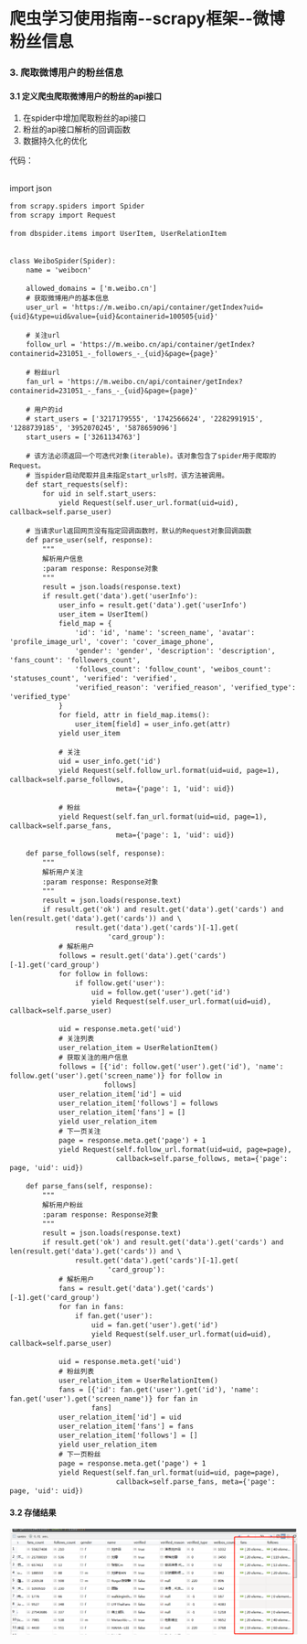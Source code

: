 
# 爬虫学习使用指南--scrapy框架--微博粉丝信息


### 3. 爬取微博用户的粉丝信息

#### 3.1 定义爬虫爬取微博用户的粉丝的api接口

1. 在spider中增加爬取粉丝的api接口
2. 粉丝的api接口解析的回调函数
3. 数据持久化的优化

代码：
	
​	
	import json
	
	from scrapy.spiders import Spider
	from scrapy import Request
	
	from dbspider.items import UserItem, UserRelationItem


	class WeiboSpider(Spider):
	    name = 'weibocn'
	
	    allowed_domains = ['m.weibo.cn']
	    # 获取微博用户的基本信息
	    user_url = 'https://m.weibo.cn/api/container/getIndex?uid={uid}&type=uid&value={uid}&containerid=100505{uid}'
	
	    # 关注url
	    follow_url = 'https://m.weibo.cn/api/container/getIndex?containerid=231051_-_followers_-_{uid}&page={page}'
	
	    # 粉丝url
	    fan_url = 'https://m.weibo.cn/api/container/getIndex?containerid=231051_-_fans_-_{uid}&page={page}'
	
	    # 用户的id
	    # start_users = ['3217179555', '1742566624', '2282991915', '1288739185', '3952070245', '5878659096']
	    start_users = ['3261134763']
	
	    # 该方法必须返回一个可迭代对象(iterable)。该对象包含了spider用于爬取的Request。
	    # 当spider启动爬取并且未指定start_urls时，该方法被调用。
	    def start_requests(self):
	        for uid in self.start_users:
	            yield Request(self.user_url.format(uid=uid), callback=self.parse_user)
	
	    # 当请求url返回网页没有指定回调函数时，默认的Request对象回调函数
	    def parse_user(self, response):
	        """
	        解析用户信息
	        :param response: Response对象
	        """
	        result = json.loads(response.text)
	        if result.get('data').get('userInfo'):
	            user_info = result.get('data').get('userInfo')
	            user_item = UserItem()
	            field_map = {
	                'id': 'id', 'name': 'screen_name', 'avatar': 'profile_image_url', 'cover': 'cover_image_phone',
	                'gender': 'gender', 'description': 'description', 'fans_count': 'followers_count',
	                'follows_count': 'follow_count', 'weibos_count': 'statuses_count', 'verified': 'verified',
	                'verified_reason': 'verified_reason', 'verified_type': 'verified_type'
	            }
	            for field, attr in field_map.items():
	                user_item[field] = user_info.get(attr)
	            yield user_item
	
	            # 关注
	            uid = user_info.get('id')
	            yield Request(self.follow_url.format(uid=uid, page=1), callback=self.parse_follows,
	                          meta={'page': 1, 'uid': uid})
	
	            # 粉丝
	            yield Request(self.fan_url.format(uid=uid, page=1), callback=self.parse_fans,
	                          meta={'page': 1, 'uid': uid})
	
	    def parse_follows(self, response):
	        """
	        解析用户关注
	        :param response: Response对象
	        """
	        result = json.loads(response.text)
	        if result.get('ok') and result.get('data').get('cards') and len(result.get('data').get('cards')) and \
	                result.get('data').get('cards')[-1].get(
	                        'card_group'):
	            # 解析用户
	            follows = result.get('data').get('cards')[-1].get('card_group')
	            for follow in follows:
	                if follow.get('user'):
	                    uid = follow.get('user').get('id')
	                    yield Request(self.user_url.format(uid=uid), callback=self.parse_user)
	
	            uid = response.meta.get('uid')
	            # 关注列表
	            user_relation_item = UserRelationItem()
	            # 获取关注的用户信息
	            follows = [{'id': follow.get('user').get('id'), 'name': follow.get('user').get('screen_name')} for follow in
	                       follows]
	            user_relation_item['id'] = uid
	            user_relation_item['follows'] = follows
	            user_relation_item['fans'] = []
	            yield user_relation_item
	            # 下一页关注
	            page = response.meta.get('page') + 1
	            yield Request(self.follow_url.format(uid=uid, page=page),
	                          callback=self.parse_follows, meta={'page': page, 'uid': uid})
	
	    def parse_fans(self, response):
	        """
	        解析用户粉丝
	        :param response: Response对象
	        """
	        result = json.loads(response.text)
	        if result.get('ok') and result.get('data').get('cards') and len(result.get('data').get('cards')) and \
	                result.get('data').get('cards')[-1].get(
	                        'card_group'):
	            # 解析用户
	            fans = result.get('data').get('cards')[-1].get('card_group')
	            for fan in fans:
	                if fan.get('user'):
	                    uid = fan.get('user').get('id')
	                    yield Request(self.user_url.format(uid=uid), callback=self.parse_user)
	
	            uid = response.meta.get('uid')
	            # 粉丝列表
	            user_relation_item = UserRelationItem()
	            fans = [{'id': fan.get('user').get('id'), 'name': fan.get('user').get('screen_name')} for fan in
	                    fans]
	            user_relation_item['id'] = uid
	            user_relation_item['fans'] = fans
	            user_relation_item['follows'] = []
	            yield user_relation_item
	            # 下一页粉丝
	            page = response.meta.get('page') + 1
	            yield Request(self.fan_url.format(uid=uid, page=page),
	                          callback=self.parse_fans, meta={'page': page, 'uid': uid})

#### 3.2 存储结果

![图](images/scrapy_weibo_user_fans_result.png)

